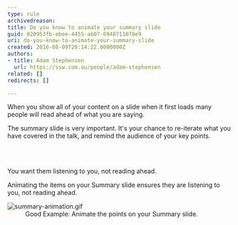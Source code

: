```yaml
---
type: rule
archivedreason: 
title: Do you know to animate your summary slide
guid: 020953fb-ebee-4455-a607-6948711078e9
uri: do-you-know-to-animate-your-summary-slide
created: 2016-08-09T20:14:22.0000000Z
authors:
- title: Adam Stephensen
  url: https://ssw.com.au/people/adam-stephensen
related: []
redirects: []

---
```



<p class="ssw15-rteElement-P">When you show all of&#160;your content on a slide when it first loads many people will read ahead of what you are saying.</p><p class="ssw15-rteElement-P">The summary slide is very important. It's your chance to re-iterate what you have covered in the talk, and remind the audience of your key points.<br></p>
<br><excerpt class='endintro'></excerpt><br>
<p>​​You want them listening to you, not reading ahead.​​<br></p><p>Animating the items on your Summary slide ensures they are listening to you, not reading ahead.</p><dl class="goodImage"><dt><img src="/PublishingImages/summary-animation.gif" alt="summary-animation.gif" /></dt><dd>Good Example&#58; Animate the points on your Summary slide.</dd></dl>


